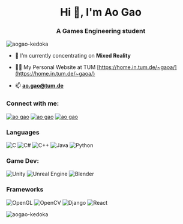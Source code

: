 <h1 align="center">Hi 👋, I'm Ao Gao</h1>
<h3 align="center">A Games Engineering student</h3>

<p align="left"> <img src="https://komarev.com/ghpvc/?username=aogao-kedoka&label=Profile%20views&color=0e75b6&style=flat" alt="aogao-kedoka" /> </p>

- 🔭 I’m currently concentrating on **Mixed Reality**

- 👨‍💻 My Personal Website at TUM [https://home.in.tum.de/~gaoa/](https://home.in.tum.de/~gaoa/)

- 📫 **ao.gao@tum.de**

<h3 align="left">Connect with me:</h3>
<p align="left">

<a href="https://www.linkedin.com/in/aogao-kedoka" target="blank"><img src="https://img.shields.io/badge/linkedin-%230077B5.svg?style=for-the-badge&logo=linkedin&logoColor=white" alt="ao gao"/></a>
<a href="https://www.xing.com/profile/Ao_Gao/cv" target="blank"><img src="https://img.shields.io/badge/xing-%23006567.svg?style=for-the-badge&logo=xing&logoColor=white" alt="ao gao"/></a>
<a href="https://www.discordapp.com/users/368729359139471360" target="blank"><img src="https://img.shields.io/badge/DISCORD-%237289DA.svg?style=for-the-badge&logo=discord&logoColor=white" alt="ao gao"/></a>

</p>

<h3 align="left">Languages</h3>
<p align="left">

![C](https://img.shields.io/badge/c-%2300599C.svg?style=for-the-badge&logo=c&logoColor=white)
![C#](https://img.shields.io/badge/c%23-%23239120.svg?style=for-the-badge&logo=c-sharp&logoColor=white)
![C++](https://img.shields.io/badge/c++-%2300599C.svg?style=for-the-badge&logo=c%2B%2B&logoColor=white)
![Java](https://img.shields.io/badge/java-%23ED8B00.svg?style=for-the-badge&logo=java&logoColor=white)
![Python](https://img.shields.io/badge/python-3670A0?style=for-the-badge&logo=python&logoColor=ffdd54)

<h3 align="left">Game Dev:</h3>

![Unity](https://img.shields.io/badge/unity-%23000000.svg?style=for-the-badge&logo=unity&logoColor=white)
![Unreal Engine](https://img.shields.io/badge/unrealengine-%23313131.svg?style=for-the-badge&logo=unrealengine&logoColor=white)
![Blender](https://img.shields.io/badge/blender-%23F5792A.svg?style=for-the-badge&logo=blender&logoColor=white)

<h3 align="left">Frameworks</h3>

![OpenGL](https://img.shields.io/badge/OpenGL-%23FFFFFF.svg?style=for-the-badge&logo=opengl)
![OpenCV](https://img.shields.io/badge/opencv-%23white.svg?style=for-the-badge&logo=opencv&logoColor=white)
![Django](https://img.shields.io/badge/django-%23092E20.svg?style=for-the-badge&logo=django&logoColor=white)
![React](https://img.shields.io/badge/react-%2320232a.svg?style=for-the-badge&logo=react&logoColor=%2361DAFB)



</p>

<p><img align="left" src="https://github-readme-stats.vercel.app/api/top-langs?username=aogao-kedoka&show_icons=true&locale=en&layout=compact&theme=radical" alt="aogao-kedoka" /></p>
